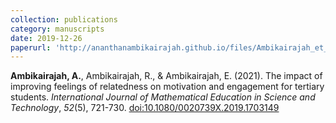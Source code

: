 ```yaml
---
collection: publications
category: manuscripts
date: 2019-12-26
paperurl: 'http://ananthanambikairajah.github.io/files/Ambikairajah_et_al_2019_The_impact_of_IJMEST.pdf'
---
```


<b>Ambikairajah, A.</b>, Ambikairajah, R., & Ambikairajah, E. (2021). The impact of improving feelings of relatedness on motivation and engagement for tertiary students. <i>International Journal of Mathematical Education in Science and Technology</i>, <i>52</i>(5), 721-730. [doi:10.1080/0020739X.2019.1703149](https://doi.org/10.1080/0020739X.2019.1703149)